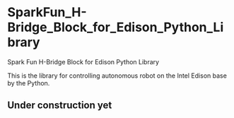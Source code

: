 # SparkFun_H-Bridge_Block_for_Edison_Python_Library
Spark Fun H-Bridge Block for Edison Python Library

This is the library for controlling autonomous robot on the Intel Edison base by the Python.

<h2>Under construction yet</h2>
